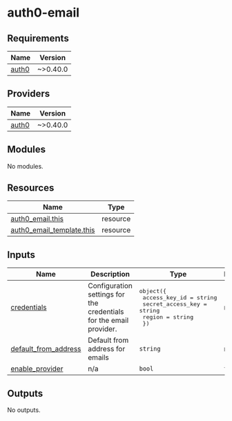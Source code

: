 # auth0-email

<!-- BEGINNING OF PRE-COMMIT-TERRAFORM DOCS HOOK -->
## Requirements

| Name | Version |
|------|---------|
| <a name="requirement_auth0"></a> [auth0](#requirement\_auth0) | ~>0.40.0 |

## Providers

| Name | Version |
|------|---------|
| <a name="provider_auth0"></a> [auth0](#provider\_auth0) | ~>0.40.0 |

## Modules

No modules.

## Resources

| Name | Type |
|------|------|
| [auth0_email.this](https://registry.terraform.io/providers/auth0/auth0/latest/docs/resources/email) | resource |
| [auth0_email_template.this](https://registry.terraform.io/providers/auth0/auth0/latest/docs/resources/email_template) | resource |

## Inputs

| Name | Description | Type | Default | Required |
|------|-------------|------|---------|:--------:|
| <a name="input_credentials"></a> [credentials](#input\_credentials) | Configuration settings for the credentials for the email provider. | <pre>object({<br>    access_key_id     = string<br>    secret_access_key = string<br>    region            = string<br>  })</pre> | n/a | yes |
| <a name="input_default_from_address"></a> [default\_from\_address](#input\_default\_from\_address) | Default from address for emails | `string` | n/a | yes |
| <a name="input_enable_provider"></a> [enable\_provider](#input\_enable\_provider) | n/a | `bool` | `true` | no |

## Outputs

No outputs.
<!-- END OF PRE-COMMIT-TERRAFORM DOCS HOOK -->
